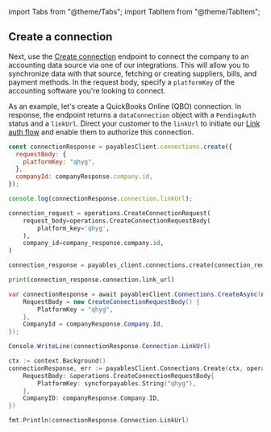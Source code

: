 import Tabs from "@theme/Tabs";
import TabItem from "@theme/TabItem";

## Create a connection

Next, use the <a href={props.endpointlink} target="_blank">Create connection</a> endpoint to connect the company to an accounting data source via one of our integrations. This will allow you to synchronize data with that source, fetching or creating suppliers, bills, and payment methods. In the request body, specify a `platformKey` of the accounting software you're looking to connect.

As an example, let's create a QuickBooks Online (QBO) connection. In response, the endpoint returns a `dataConnection` object with a `PendingAuth` status and a `linkUrl`. Direct your customer to the `linkUrl` to initiate our [Link auth flow](/auth-flow/overview) and enable them to authorize this connection.

<Tabs groupId="language">

<TabItem value="nodejs" label="TypeScript">

```javascript
const connectionResponse = payablesClient.connections.create({
  requestBody: {
    platformKey: "qhyg",
  },
  companyId: companyResponse.company.id,
});

console.log(connectionResponse.connection.linkUrl);
```

</TabItem>

<TabItem value="python" label="Python">

```python
connection_request = operations.CreateConnectionRequest(
    request_body=operations.CreateConnectionRequestBody(
        platform_key='qhyg',
    ),
    company_id=company_response.company.id,
)

connection_response = payables_client.connections.create(connection_request)

print(connection_response.connection.link_url)
```

</TabItem>

<TabItem value="csharp" label="C#">

```csharp
var connectionResponse = await payablesClient.Connections.CreateAsync(new() {
    RequestBody = new CreateConnectionRequestBody() {
        PlatformKey = "qhyg",
    },
    CompanyId = companyResponse.Company.Id,
});

Console.WriteLine(connectionResponse.Connection.LinkUrl)
```

</TabItem>

<TabItem value="go" label="Go">

```go
ctx := context.Background()
connectionResponse, err := payablesClient.Connections.Create(ctx, operations.CreateConnectionRequest{
    RequestBody: &operations.CreateConnectionRequestBody{
        PlatformKey: syncforpayables.String("qhyg"),
    },
    CompanyID: companyResponse.Company.ID,
})

fmt.Println(connectionResponse.Connection.LinkUrl)
```

</TabItem>

</Tabs>
